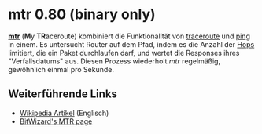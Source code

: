 # mtr 0.80 (binary only)

**[mtr](http://www.bitwizard.nl/mtr/)** (**M**y
**TR**aceroute) kombiniert die Funktionalität von
[traceroute](http://en.wikipedia.org/wiki/Traceroute)
und [ping](http://en.wikipedia.org/wiki/Ping) in
einem. Es untersucht Router auf dem Pfad, indem es die Anzahl der
[Hops](http://en.wikipedia.org/wiki/Hop_(telecommunications))
limitiert, die ein Paket durchlaufen darf, und wertet die Responses
ihres "Verfallsdatums" aus. Diesen Prozess wiederholt *mtr*
regelmäßig, gewöhnlich einmal pro Sekunde.

Weiterführende Links
--------------------

-   [Wikipedia
    Artikel](http://en.wikipedia.org/wiki/Mtr_(My_traceroute))
    (Englisch)
-   [BitWizard's MTR
    page](http://www.bitwizard.nl/mtr/)

